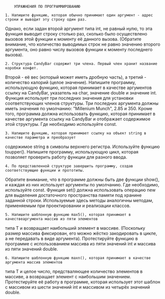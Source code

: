         УПРАЖНЕНИЯ ПО ПРОГРАММИРОВАНИЮ

    1. Напишите функцию, которая обычно принимает один аргумент - адрес строки и выводит эту строку один раз.
Однако, если задан второй аргумент типа int, не равный нулю, то эта функция выводит строку столько раз, 
сколько было осуществлено вызовов этой функции к моменту её данного вызова. (Обратите внимание, что количество 
выводимых строк не равно значению второго аргумента, оно равно числу вызовов функции к моменту последнего
вызова). 

    2. Структура CandyBar содержит три члена. Первый член хранит название коробки конфет.
Второй - её вес (который может иметь дробную часть), а третий - количество калорий (целое значение).
Напишите программу, использующую функцию, которая принимает в качестве аргументов ссылку на CandyBar, 
указатель на char, значение double и значение int. Функция использует три последних значения для 
установки соответствующих членов структуры. Три последних аргумента должны иметь значения по 
умолчанию: "Millenium Munch", 2.85 и 350. Кроме того, программа должна использовать функцию, которая
принимает в качестве аргумента ссылку на CandyBar и отображает содержимое этой структуры.
Где необходимо используйте const.

    3. Напишите функцию, которая принимает ссылку на объект string в качестве параметра и преобразует
содержимое string в символы верхнего регистра. Используйте функцию toupper(). Напишите программу,
использующую цикл, которая позволяет проверить работу функции для разного ввода.

    4. По представленной структуре завершить программу, создав соответствующие функции и прототипы.
Обратите внимание, что в программе должны быть две функции show(), и каждая из них использует
аргументы по умолчанию. Где необходимо, используйте const. Функция set() должна использовать 
операцию new для выделения достаточного пространства памяти под хранине заданной строки. Используемые
здесь методы аналогичны методам, применяемым при проектировании и реализации классов. 

    5. Напишите шаблонную функцию max5(), которая принимает в качествеаргумента массив из пяти элементов 
типа Т и возвращает наибольший элемент в массиве. (Поскольку размер массива фиксирован, его можно
жёстко закодировать в цикле, а не передавать в виде аргумента). Протестируйте функцию в программе
с использованием массива из пяти значений int и массива из пяти значений double.

    6. Напишите шаблонную функцию maxn(), которая принимает в качестве аргумента массив элементов
типа Т и целое число, предстваляющее количество элементов в массиве, а возвращает элемент с 
наибольшим значением. Протестируйте её работу в программе, которая использует этот шаблон
с массивом из шести значений int и массивом из четырёх значений double. 